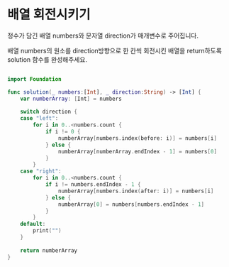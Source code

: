 배열 회전시키기
==============

정수가 담긴 배열 numbers와 문자열 direction가 매개변수로 주어집니다.    

배열 numbers의 원소를 direction방향으로 한 칸씩 회전시킨 배열을 return하도록 solution 함수를 완성해주세요.   

```swift

import Foundation

func solution(_ numbers:[Int], _ direction:String) -> [Int] {
    var numberArray: [Int] = numbers
    
    switch direction {
    case "left":
        for i in 0..<numbers.count {
            if i != 0 {
                numberArray[numbers.index(before: i)] = numbers[i]
            } else {
                numberArray[numberArray.endIndex - 1] = numbers[0]
            }
        }
    case "right":
        for i in 0..<numbers.count {
            if i != numbers.endIndex - 1 {
                numberArray[numbers.index(after: i)] = numbers[i]
            } else {
                numberArray[0] = numbers[numbers.endIndex - 1]
            }
        }
    default:
        print("")
    }
    
    return numberArray
}

```








